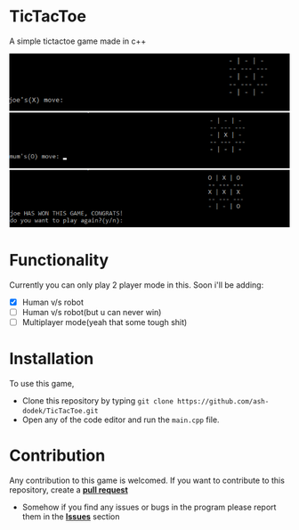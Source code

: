 # TicTacToe
A simple tictactoe game made in c++

<center>
<img src="img/pic1.png">
<br>

<img src="img/pic2.png">
<br>
<img src="img/pic3.png">
</center>

# Functionality
Currently you can only play 2 player mode in this. Soon i'll be adding:
- [x] Human v/s robot
- [ ] Human v/s robot(but u can never win)
- [ ] Multiplayer mode(yeah that some tough shit)
# Installation
To use this game,
+ Clone this repository by typing ```git clone https://github.com/ash-dodek/TicTacToe.git```
+ Open any of the code editor and run the ```main.cpp``` file.

# Contribution
Any contribution to this game is welcomed.
If you want to contribute to this repository, create a **[pull request](https://github.com/ash-dodek/TicTacToe/pulls)**

+ Somehow if you find any issues or bugs in the program please report them in the **[Issues](https://github.com/ash-dodek/TicTacToe/issues)** section